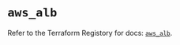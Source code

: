 # `aws_alb`

Refer to the Terraform Registory for docs: [`aws_alb`](https://registry.terraform.io/providers/hashicorp/aws/5.16.0/docs/resources/alb).
